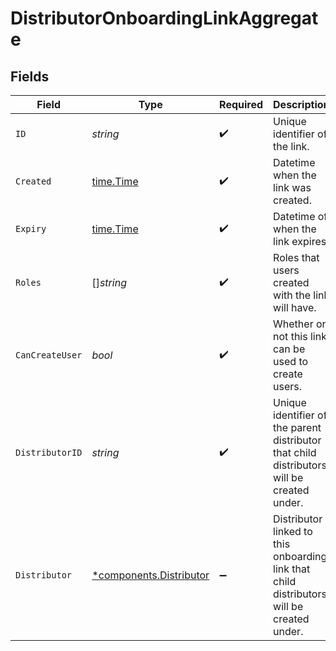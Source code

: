 # DistributorOnboardingLinkAggregate


## Fields

| Field                                                                                      | Type                                                                                       | Required                                                                                   | Description                                                                                | Example                                                                                    |
| ------------------------------------------------------------------------------------------ | ------------------------------------------------------------------------------------------ | ------------------------------------------------------------------------------------------ | ------------------------------------------------------------------------------------------ | ------------------------------------------------------------------------------------------ |
| `ID`                                                                                       | *string*                                                                                   | :heavy_check_mark:                                                                         | Unique identifier of the link.                                                             | dist_lnk_bc559e4da94a42c4b3508de12cb25ee8                                                  |
| `Created`                                                                                  | [time.Time](https://pkg.go.dev/time#Time)                                                  | :heavy_check_mark:                                                                         | Datetime when the link was created.                                                        |                                                                                            |
| `Expiry`                                                                                   | [time.Time](https://pkg.go.dev/time#Time)                                                  | :heavy_check_mark:                                                                         | Datetime of when the link expires.                                                         |                                                                                            |
| `Roles`                                                                                    | []*string*                                                                                 | :heavy_check_mark:                                                                         | Roles that users created with the link will have.                                          |                                                                                            |
| `CanCreateUser`                                                                            | *bool*                                                                                     | :heavy_check_mark:                                                                         | Whether or not this link can be used to create users.                                      |                                                                                            |
| `DistributorID`                                                                            | *string*                                                                                   | :heavy_check_mark:                                                                         | Unique identifier of the parent distributor that child distributors will be created under. |                                                                                            |
| `Distributor`                                                                              | [*components.Distributor](../../models/components/distributor.md)                          | :heavy_minus_sign:                                                                         | Distributor linked to this onboarding link that child distributors will be created under.  |                                                                                            |